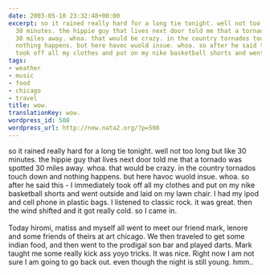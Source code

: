 ```yaml
---
date: 2003-05-10 23:32:48+00:00
excerpt: so it rained really hard for a long tie tonight. well not too long but like
  30 minutes. the hippie guy that lives next door told me that a tornado was spotted
  30 miles away. whoa. that would be crazy. in the country tornados touch down and
  nothing happens. but here havoc wuold insue. whoa. so after he said this - I immediately
  took off all my clothes and put on my nike basketball shorts and went ...
tags:
- weather
- music
- food
- chicago
- travel
title: wow.
translationKey: wow.
wordpress_id: 508
wordpress_url: http://new.nata2.org/?p=508
---
```


so it rained really hard for a long tie tonight. well not too long but like 30 minutes. the hippie guy that lives next door told me that a tornado was spotted 30 miles away. whoa. that would be crazy. in the country tornados touch down and nothing happens. but here havoc wuold insue. whoa. so after he said this - I immediately took off all my clothes and put on my nike basketball shorts and went outside and laid on my lawn chair. I had my ipod and cell phone in plastic bags. I listened to classic rock. it was great. then the wind shifted and it got really cold. so I came in. <br/><br/>Today hiromi, matiss and myself  all went to meet our friend mark, lenore and some friends of theirs at art chicago. We then traveled to get some indian food, and then went to the prodigal son bar and played darts. Mark taught me some really kick ass yoyo tricks. It was nice. Right now I am not sure I am going to go back out. even though the night is still young. hmm..